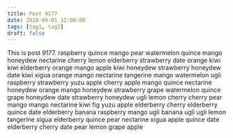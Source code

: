 ```yaml
---
title: Post 9177
date: 2024-09-01 12:00:00
tags: [tag1, tag2]
draft: false
---
```

This is post 9177.
raspberry
quince
mango
pear
watermelon
quince
mango
honeydew
nectarine
cherry
lemon
elderberry
strawberry
date
orange
kiwi
kiwi
elderberry
orange
mango
apple
kiwi
honeydew
strawberry
honeydew
date
kiwi
xigua
orange
mango
nectarine
tangerine
mango
watermelon
ugli
raspberry
strawberry
yuzu
apple
cherry
apple
mango
quince
nectarine
honeydew
orange
mango
honeydew
strawberry
grape
watermelon
quince
grape
honeydew
date
strawberry
honeydew
ugli
lemon
cherry
cherry
pear
mango
mango
nectarine
kiwi
fig
yuzu
apple
elderberry
cherry
elderberry
quince
date
elderberry
banana
raspberry
mango
ugli
banana
ugli
ugli
lemon
tangerine
xigua
elderberry
quince
pear
nectarine
xigua
apple
quince
date
elderberry
cherry
date
pear
lemon
grape
apple
